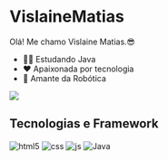 # VislaineMatias
Olá! Me chamo Vislaine Matias.😎
- 👩‍💻 Estudando Java
- ❤ Apaixonada por tecnologia
- 🤖 Amante da Robótica


<picture>
  <source
    srcset="https://github-readme-stats.vercel.app/api?username=VislaineMatias&show_icons=true&theme=radical"
    media="(prefers-color-scheme: dark)"
  />
  <source
    srcset="https://github-readme-stats.vercel.app/api?username=VislaineMatias&show_icons=true"
    media="(prefers-color-scheme: light), (prefers-color-scheme: no-preference)"
  />
  <img src="https://github-readme-stats.vercel.app/api?username=VislaineMatias&show_icons=true" />
  
</picture>

## Tecnologias e Framework

<div style="display: inline_block">
  <img align="center" alt="html5" src="https://img.shields.io/badge/HTML-E34F26?style=for-the-badge&logo=html&logoColor=white" />
  <img align="center" alt="css" src="https://img.shields.io/badge/CSS-1572B6?style=for-the-badge&logo=css&logoColor=white" />
  <img align="center" alt="js" src="https://img.shields.io/badge/JavaScript-F7DF1E?style=for-the-badge&logo=javascript&logoColor=black" />
  <img align="center" alt="Java" src="https://img.shields.io/badge/Java-ED8B00?style=for-the-badge&logo=openjdk&logoColor=white"/>
  
</div><br/>

